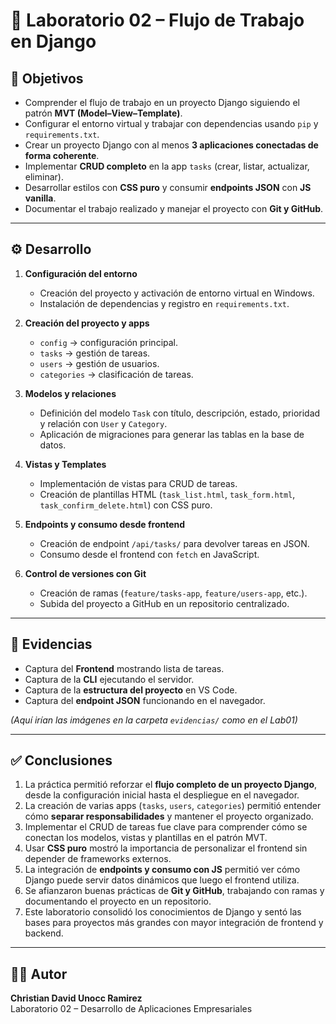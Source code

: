 # 🧪 Laboratorio 02 – Flujo de Trabajo en Django

## 🎯 Objetivos  
- Comprender el flujo de trabajo en un proyecto Django siguiendo el patrón **MVT (Model–View–Template)**.  
- Configurar el entorno virtual y trabajar con dependencias usando `pip` y `requirements.txt`.  
- Crear un proyecto Django con al menos **3 aplicaciones conectadas de forma coherente**.  
- Implementar **CRUD completo** en la app `tasks` (crear, listar, actualizar, eliminar).  
- Desarrollar estilos con **CSS puro** y consumir **endpoints JSON** con **JS vanilla**.  
- Documentar el trabajo realizado y manejar el proyecto con **Git y GitHub**.  

---

## ⚙️ Desarrollo  

1. **Configuración del entorno**  
   - Creación del proyecto y activación de entorno virtual en Windows.  
   - Instalación de dependencias y registro en `requirements.txt`.  

2. **Creación del proyecto y apps**  
   - `config` → configuración principal.  
   - `tasks` → gestión de tareas.  
   - `users` → gestión de usuarios.  
   - `categories` → clasificación de tareas.  

3. **Modelos y relaciones**  
   - Definición del modelo `Task` con título, descripción, estado, prioridad y relación con `User` y `Category`.  
   - Aplicación de migraciones para generar las tablas en la base de datos.  

4. **Vistas y Templates**  
   - Implementación de vistas para CRUD de tareas.  
   - Creación de plantillas HTML (`task_list.html`, `task_form.html`, `task_confirm_delete.html`) con CSS puro.  

5. **Endpoints y consumo desde frontend**  
   - Creación de endpoint `/api/tasks/` para devolver tareas en JSON.  
   - Consumo desde el frontend con `fetch` en JavaScript.  

6. **Control de versiones con Git**  
   - Creación de ramas (`feature/tasks-app`, `feature/users-app`, etc.).  
   - Subida del proyecto a GitHub en un repositorio centralizado.  

---

## 📸 Evidencias  

- Captura del **Frontend** mostrando lista de tareas.  
- Captura de la **CLI** ejecutando el servidor.  
- Captura de la **estructura del proyecto** en VS Code.  
- Captura del **endpoint JSON** funcionando en el navegador.  

*(Aquí irían las imágenes en la carpeta `evidencias/` como en el Lab01)*  

---

## ✅ Conclusiones  

1. La práctica permitió reforzar el **flujo completo de un proyecto Django**, desde la configuración inicial hasta el despliegue en el navegador.  
2. La creación de varias apps (`tasks`, `users`, `categories`) permitió entender cómo **separar responsabilidades** y mantener el proyecto organizado.  
3. Implementar el CRUD de tareas fue clave para comprender cómo se conectan los modelos, vistas y plantillas en el patrón MVT.  
4. Usar **CSS puro** mostró la importancia de personalizar el frontend sin depender de frameworks externos.  
5. La integración de **endpoints y consumo con JS** permitió ver cómo Django puede servir datos dinámicos que luego el frontend utiliza.  
6. Se afianzaron buenas prácticas de **Git y GitHub**, trabajando con ramas y documentando el proyecto en un repositorio.  
7. Este laboratorio consolidó los conocimientos de Django y sentó las bases para proyectos más grandes con mayor integración de frontend y backend.  

---

## 👨‍💻 Autor  
**Christian David Unocc Ramirez**  
Laboratorio 02 – Desarrollo de Aplicaciones Empresariales  

